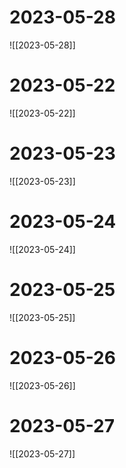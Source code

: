 
# 2023-05-28
![[2023-05-28]]
# 2023-05-22
![[2023-05-22]]
# 2023-05-23
![[2023-05-23]]
# 2023-05-24
![[2023-05-24]]
# 2023-05-25
![[2023-05-25]]
# 2023-05-26
![[2023-05-26]]
# 2023-05-27
![[2023-05-27]]